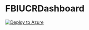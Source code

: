 # FBIUCRDashboard

[![Deploy to Azure](http://azuredeploy.net/deploybutton.png)](https://azuredeploy.net/)
